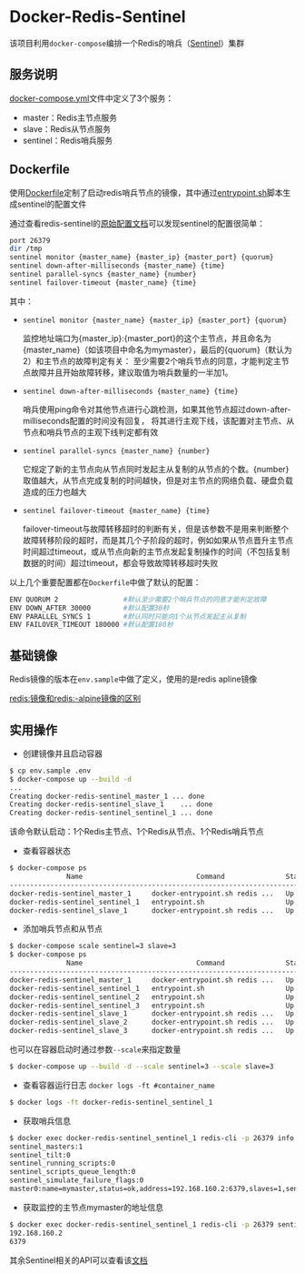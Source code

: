 Docker-Redis-Sentinel
====
该项目利用`docker-compose`编排一个Redis的哨兵（[Sentinel][1]）集群

服务说明
---
[docker-compose.yml][2]文件中定义了3个服务：

* master：Redis主节点服务
* slave：Redis从节点服务
* sentinel：Redis哨兵服务

Dockerfile
---
使用[Dockerfile][3]定制了启动redis哨兵节点的镜像，其中通过[entrypoint.sh][4]脚本生成sentinel的配置文件

通过查看redis-sentinel的[原始配置文档][5]可以发现sentinel的配置很简单：

```sh
port 26379
dir /tmp
sentinel monitor {master_name} {master_ip} {master_port} {quorum}
sentinel down-after-milliseconds {master_name} {time}
sentinel parallel-syncs {master_name} {number}
sentinel failover-timeout {master_name} {time}
```

其中：
* `sentinel monitor {master_name} {master_ip} {master_port} {quorum}` 

    监控地址端口为{master_ip}:{master_port}的这个主节点，并且命名为{master_name}（如该项目中命名为mymaster），最后的{quorum}（默认为2）和主节点的故障判定有关：
    至少需要2个哨兵节点的同意，才能判定主节点故障并且开始故障转移，建议取值为哨兵数量的一半加1。

* `sentinel down-after-milliseconds {master_name} {time}`

    哨兵使用ping命令对其他节点进行心跳检测，如果其他节点超过down-after-milliseconds配置的时间没有回复，
    将其进行主观下线，该配置对主节点、从节点和哨兵节点的主观下线判定都有效

* `sentinel parallel-syncs {master_name} {number}`

    它规定了新的主节点向从节点同时发起主从复制的从节点的个数。{number}取值越大，从节点完成复制的时间越快，但是对主节点的网络负载、硬盘负载造成的压力也越大

* `sentinel failover-timeout {master_name} {time}`

    failover-timeout与故障转移超时的判断有关，但是该参数不是用来判断整个故障转移阶段的超时，而是其几个子阶段的超时，例如如果从节点晋升主节点时间超过timeout，或从节点向新的主节点发起复制操作的时间（不包括复制数据的时间）超过timeout，都会导致故障转移超时失败

以上几个重要配置都在`Dockerfile`中做了默认的配置：

```sh
ENV QUORUM 2                #默认至少需要2个哨兵节点的同意才能判定故障
ENV DOWN_AFTER 30000        #默认配置30秒
ENV PARALLEL_SYNCS 1        #默认同时只能向1个从节点发起主从复制
ENV FAILOVER_TIMEOUT 180000 #默认配置180秒
```

基础镜像
---
Redis镜像的版本在`env.sample`中做了定义，使用的是redis apline镜像

[redis:<version>镜像和redis:<version>-alpine镜像的区别][6]
 
实用操作
---

* 创建镜像并且启动容器

```sh
$ cp env.sample .env
$ docker-compose up --build -d
...
Creating docker-redis-sentinel_master_1 ... done
Creating docker-redis-sentinel_slave_1    ... done
Creating docker-redis-sentinel_sentinel_1 ... done
```

该命令默认启动：1个Redis主节点、1个Redis从节点、1个Redis哨兵节点

* 查看容器状态

```sh
$ docker-compose ps
              Name                            Command               State          Ports
-----------------------------------------------------------------------------------------------
docker-redis-sentinel_master_1     docker-entrypoint.sh redis ...   Up      6379/tcp
docker-redis-sentinel_sentinel_1   entrypoint.sh                    Up      26379/tcp, 6379/tcp
docker-redis-sentinel_slave_1      docker-entrypoint.sh redis ...   Up      6379/tcp
```

* 添加哨兵节点和从节点

```sh
$ docker-compose scale sentinel=3 slave=3
$ docker-compose ps
              Name                            Command               State          Ports
-----------------------------------------------------------------------------------------------
docker-redis-sentinel_master_1     docker-entrypoint.sh redis ...   Up      6379/tcp
docker-redis-sentinel_sentinel_1   entrypoint.sh                    Up      26379/tcp, 6379/tcp
docker-redis-sentinel_sentinel_2   entrypoint.sh                    Up      26379/tcp, 6379/tcp
docker-redis-sentinel_sentinel_3   entrypoint.sh                    Up      26379/tcp, 6379/tcp
docker-redis-sentinel_slave_1      docker-entrypoint.sh redis ...   Up      6379/tcp
docker-redis-sentinel_slave_2      docker-entrypoint.sh redis ...   Up      6379/tcp
docker-redis-sentinel_slave_3      docker-entrypoint.sh redis ...   Up      6379/tcp
```

也可以在容器启动时通过参数`--scale`来指定数量

```sh
$ docker-compose up --build -d --scale sentinel=3 --scale slave=3
```


* 查看容器运行日志 `docker logs -ft #container_name`

```sh
$ docker logs -ft docker-redis-sentinel_sentinel_1
```

* 获取哨兵信息

```sh
$ docker exec docker-redis-sentinel_sentinel_1 redis-cli -p 26379 info sentinel
sentinel_masters:1
sentinel_tilt:0
sentinel_running_scripts:0
sentinel_scripts_queue_length:0
sentinel_simulate_failure_flags:0
master0:name=mymaster,status=ok,address=192.168.160.2:6379,slaves=1,sentinels=1
```

* 获取监控的主节点mymaster的地址信息

```sh
$ docker exec docker-redis-sentinel_sentinel_1 redis-cli -p 26379 sentinel get-master-addr-by-name mymaster
192.168.160.2
6379
```

其余Sentinel相关的API可以查看该[文档][7]



[1]: https://redis.io/topics/sentinel
[2]: https://redis.io/topics/sentinel
[3]: https://redis.io/topics/sentinel
[4]: https://redis.io/topics/sentinel
[5]: http://download.redis.io/redis-stable/sentinel.conf
[6]: https://hub.docker.com/_/redis#image_variants
[7]: https://redis.io/topics/sentinel#sentinel-api